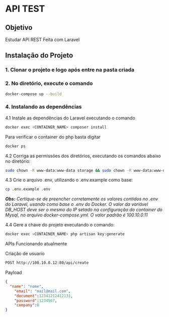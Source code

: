 # API TEST


## Objetivo
Estudar API REST Feita com Laravel

## Instalação do Projeto

### 1. Clonar o projeto e logo após entre na pasta criada

### 2. No diretório, execute o comando

```bash
docker-compose up --build
```


### 4. Instalando as dependências
4.1 Instale as dependências do Laravel executando o comando
```bash
docker exec <CONTAINER_NAME> composer install
```
Para verificar o container do php basta digitar

```bash
docker ps
```

4.2 Corriga as permissões dos diretórios, executando os comandos abaixo no diretório:

```bash
sudo chown -R www-data:www-data storage && sudo chown -R www-data:www-data bootstrap/cache
```

4.3 Crie o arquivo .env, utilizando o .env.example como base:

```bash
cp .env.example .env
```


***Obs:** Certique-se de preencher corretamente os valores contidos no .env do Laravel, usando como base o .env do Docker. O valor da variável DB_HOST deve ser o mesmo do IP setado na configuração do container do Mysql, no arquivo docker-compose.yml. O valor padrão é 100.10.0.11*

4.4 Gere a chave do projeto executando o comando:

```bash
docker exec <CONTAINER_NAME> php artisan key:generate
```

APIs Funcionando atualmente

Criação de usuario
```bash
POST http://100.10.0.12:80/api/create
```
Payload

```json
{
  "name": "nome",
	"email": "mail@mail.com",
	"document":12341212412131,
	"password":1234567,
	"company":0
}
```
